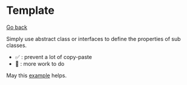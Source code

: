 # Template

[Go back](..)

Simply use abstract class or interfaces to define
the properties of sub classes.

* ✅ : prevent a lot of copy-paste
* 🚫 : more work to do

May this [example](https://www.tutorialspoint.com/design_pattern/template_pattern.htm)
helps.